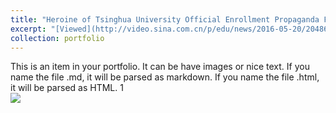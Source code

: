 ```yaml
---
title: "Heroine of Tsinghua University Official Enrollment Propaganda Film"
excerpt: "[Viewed](http://video.sina.com.cn/p/edu/news/2016-05-20/204865232883.html) by more than one million people on the premiere day"
collection: portfolio
---
```


This is an item in your portfolio. It can be have images or nice text. If you name the file .md, it will be parsed as markdown. If you name the file .html, it will be parsed as HTML. 
 1<br/><img src='/images/500x300.png'>
